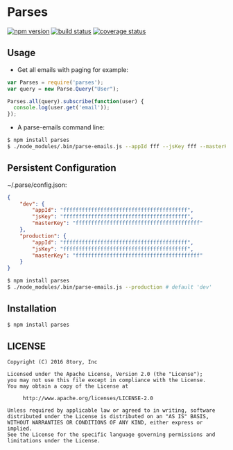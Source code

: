# Parses

[![npm version][npm-image]][npm-url]
[![build status][travis-image]][travis-url]
[![coverage status][coveralls-image]][coveralls-url]

[npm-image]: https://img.shields.io/npm/v/parses.svg?style=flat-square
[npm-url]: https://www.npmjs.com/package/parses
[travis-image]: https://img.shields.io/travis/yongjhih/parses.js.svg?style=flat-square
[travis-url]: https://travis-ci.org/yongjhih/parses.js
[coveralls-image]: https://img.shields.io/coveralls/yongjhih/parses.js.svg?style=flat-square
[coveralls-url]: https://coveralls.io/r/yongjhih/parses.js

## Usage

* Get all emails with paging for example:

```js
var Parses = require('parses');
var query = new Parse.Query("User");

Parses.all(query).subscribe(function(user) {
  console.log(user.get('email'));
});
```

* A parse-emails command line:

```sh
$ npm install parses
$ ./node_modules/.bin/parse-emails.js --appId fff --jsKey fff --masterKey fff
```

## Persistent Configuration

~/.parse/config.json:

```json
{
    "dev": {
        "appId": "ffffffffffffffffffffffffffffffffffffffff",
        "jsKey": "ffffffffffffffffffffffffffffffffffffffff",
        "masterKey": "ffffffffffffffffffffffffffffffffffffffff"
    },
    "production": {
        "appId": "ffffffffffffffffffffffffffffffffffffffff",
        "jsKey": "ffffffffffffffffffffffffffffffffffffffff",
        "masterKey": "ffffffffffffffffffffffffffffffffffffffff"
    }
}
```

```sh
$ npm install parses
$ ./node_modules/.bin/parse-emails.js --production # default 'dev'
```

## Installation

```sh
$ npm install parses
```

## LICENSE

```
Copyright (C) 2016 8tory, Inc

Licensed under the Apache License, Version 2.0 (the "License");
you may not use this file except in compliance with the License.
You may obtain a copy of the License at

     http://www.apache.org/licenses/LICENSE-2.0

Unless required by applicable law or agreed to in writing, software
distributed under the License is distributed on an "AS IS" BASIS,
WITHOUT WARRANTIES OR CONDITIONS OF ANY KIND, either express or implied.
See the License for the specific language governing permissions and
limitations under the License.
```
